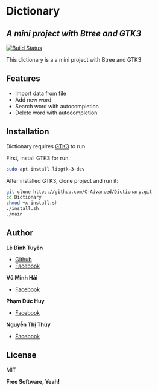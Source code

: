 # Dictionary
## _A mini project with Btree and GTK3_
[![Build Status](https://travis-ci.org/joemccann/dillinger.svg?branch=master)](#)

This dictionary is a a mini project with Btree and GTK3

## Features

- Import data from file
- Add new word
- Search word with autocompletion
- Delete word with autocompletion

## Installation

Dictionary requires [GTK3](https://www.gtk.org/) to run.

First, install GTK3 for run.

```sh
sudo apt install libgtk-3-dev
```

After installed GTK3, clone project and run it:

```sh
git clone https://github.com/C-Advanced/Dictionary.git
cd Dictionary
chmod +x install.sh
./install.sh
./main
```

## Author

**Lê Đình Tuyên**
* [Github](https://github.com/tuyenldhust)
* [Facebook](https://facebook.com/z4xpl3s)

**Vũ Minh Hải**
* [Facebook](https://www.facebook.com/hailaivu0x)

**Phạm Đức Huy**
* [Facebook](https://www.facebook.com/profile.php?id=100013169402595)

**Nguyễn Thị Thúy**
* [Facebook](https://www.facebook.com/Nandemonaiya289)

## License

MIT

**Free Software, Yeah!**